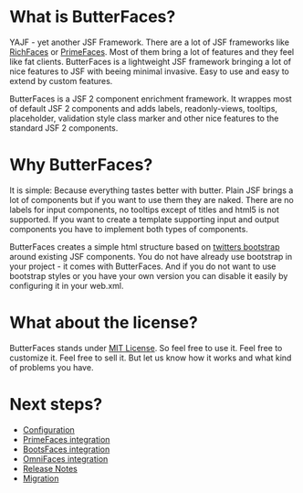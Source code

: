 What is ButterFaces?
=======

YAJF - yet another JSF Framework. There are a lot of JSF frameworks like [RichFaces](http://richfaces.org/) or [PrimeFaces](http://primefaces.org/). Most of them bring a lot of features and they feel like fat clients. ButterFaces is a lightweight JSF framework bringing a lot of nice features to JSF with beeing minimal invasive. Easy to use and easy to extend by custom features.

ButterFaces is a JSF 2 component enrichment framework. It wrappes most of default JSF 2 components and adds labels, readonly-views, tooltips, placeholder, validation style class marker and other nice features to the standard JSF 2 components.

Why ButterFaces?
=======
It is simple: Because everything tastes better with butter. Plain JSF brings a lot of components but if you want to use them they are naked. There are no labels for input components, no tooltips except of titles and html5 is not supported. If you want to create a template supporting input and output components you have to implement both types of components.

ButterFaces creates a simple html structure based on [twitters bootstrap](http://getbootstrap.com/) around existing JSF components. You do not have already use bootstrap in your project - it comes with ButterFaces. And if you do not want to use bootstrap styles or you have your own version you can disable it easily by configuring it in your web.xml.

What about the license?
=======
ButterFaces stands under [MIT License](http://opensource.org/licenses/MIT). So feel free to use it. Feel free to customize it. Feel free to sell it. But let us know how it works and what kind of problems you have.

Next steps?
=======
* [Configuration](configuration.md)
* [PrimeFaces integration](primefaces_integration.md)
* [BootsFaces integration](bootsfaces_integration.md)
* [OmniFaces integration](omnifaces_integration.md)
* [Release Notes](release_notes.md)
* [Migration](migration.md)